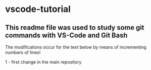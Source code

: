 # vscode-tutorial

## This readme file was used to study some git commands with VS-Code and Git Bash

The modifications occur for the text below by means of incrementing numbers of lines!

1 - first change in the main repository

